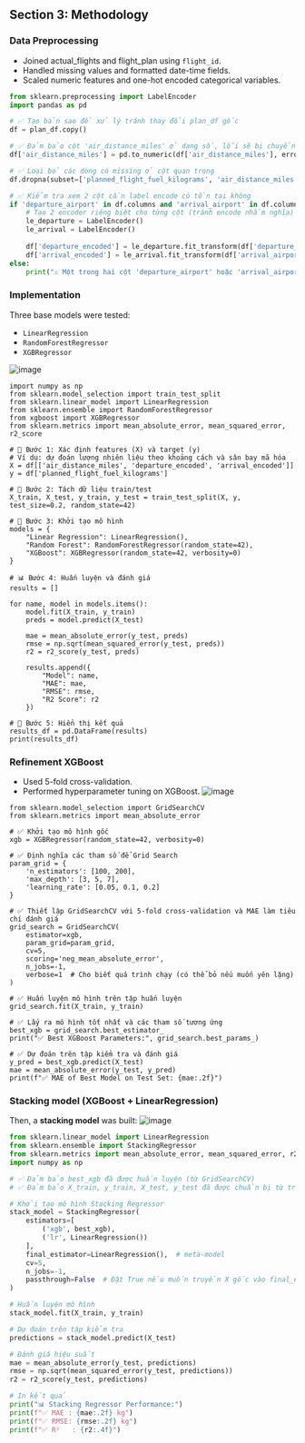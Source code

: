 ## Section 3: Methodology

### Data Preprocessing
- Joined actual_flights and flight_plan using `flight_id`.
- Handled missing values and formatted date-time fields.
- Scaled numeric features and one-hot encoded categorical variables.
```python
from sklearn.preprocessing import LabelEncoder
import pandas as pd

# ✅ Tạo bản sao để xử lý tránh thay đổi plan_df gốc
df = plan_df.copy()

# ✅ Đảm bảo cột 'air_distance_miles' ở dạng số, lỗi sẽ bị chuyển thành NaN
df['air_distance_miles'] = pd.to_numeric(df['air_distance_miles'], errors='coerce')

# ✅ Loại bỏ các dòng có missing ở cột quan trọng
df.dropna(subset=['planned_flight_fuel_kilograms', 'air_distance_miles'], inplace=True)

# ✅ Kiểm tra xem 2 cột cần label encode có tồn tại không
if 'departure_airport' in df.columns and 'arrival_airport' in df.columns:
    # Tạo 2 encoder riêng biệt cho từng cột (tránh encode nhầm nghĩa)
    le_departure = LabelEncoder()
    le_arrival = LabelEncoder()
    
    df['departure_encoded'] = le_departure.fit_transform(df['departure_airport'])
    df['arrival_encoded'] = le_arrival.fit_transform(df['arrival_airport'])
else:
    print("⚠️ Một trong hai cột 'departure_airport' hoặc 'arrival_airport' không tồn tại.")

```

### Implementation
Three base models were tested:
- `LinearRegression`
- `RandomForestRegressor`
- `XGBRegressor`
  
![image](https://github.com/user-attachments/assets/ef618f14-7af6-4742-8637-92a0d88fc2da)

```pythonimport pandas as pd
import numpy as np
from sklearn.model_selection import train_test_split
from sklearn.linear_model import LinearRegression
from sklearn.ensemble import RandomForestRegressor
from xgboost import XGBRegressor
from sklearn.metrics import mean_absolute_error, mean_squared_error, r2_score

# 🧠 Bước 1: Xác định features (X) và target (y)
# Ví dụ: dự đoán lượng nhiên liệu theo khoảng cách và sân bay mã hóa
X = df[['air_distance_miles', 'departure_encoded', 'arrival_encoded']]
y = df['planned_flight_fuel_kilograms']

# 🧪 Bước 2: Tách dữ liệu train/test
X_train, X_test, y_train, y_test = train_test_split(X, y, test_size=0.2, random_state=42)

# 🤖 Bước 3: Khởi tạo mô hình
models = {
    "Linear Regression": LinearRegression(),
    "Random Forest": RandomForestRegressor(random_state=42),
    "XGBoost": XGBRegressor(random_state=42, verbosity=0)
}

# 📊 Bước 4: Huấn luyện và đánh giá
results = []

for name, model in models.items():
    model.fit(X_train, y_train)
    preds = model.predict(X_test)

    mae = mean_absolute_error(y_test, preds)
    rmse = np.sqrt(mean_squared_error(y_test, preds))
    r2 = r2_score(y_test, preds)

    results.append({
        "Model": name,
        "MAE": mae,
        "RMSE": rmse,
        "R2 Score": r2
    })

# 📄 Bước 5: Hiển thị kết quả
results_df = pd.DataFrame(results)
print(results_df)
```

### Refinement XGBoost
- Used 5-fold cross-validation.
- Performed hyperparameter tuning on XGBoost.
![image](https://github.com/user-attachments/assets/e37e6694-d693-4e39-aa18-cce3f2c5ac7b)

```from xgboost import XGBRegressor
from sklearn.model_selection import GridSearchCV
from sklearn.metrics import mean_absolute_error

# ✅ Khởi tạo mô hình gốc
xgb = XGBRegressor(random_state=42, verbosity=0)

# ✅ Định nghĩa các tham số để Grid Search
param_grid = {
    'n_estimators': [100, 200],
    'max_depth': [3, 5, 7],
    'learning_rate': [0.05, 0.1, 0.2]
}

# ✅ Thiết lập GridSearchCV với 5-fold cross-validation và MAE làm tiêu chí đánh giá
grid_search = GridSearchCV(
    estimator=xgb,
    param_grid=param_grid,
    cv=5,
    scoring='neg_mean_absolute_error',
    n_jobs=-1,
    verbose=1  # Cho biết quá trình chạy (có thể bỏ nếu muốn yên lặng)
)

# ✅ Huấn luyện mô hình trên tập huấn luyện
grid_search.fit(X_train, y_train)

# ✅ Lấy ra mô hình tốt nhất và các tham số tương ứng
best_xgb = grid_search.best_estimator_
print("✅ Best XGBoost Parameters:", grid_search.best_params_)

# ✅ Dự đoán trên tập kiểm tra và đánh giá
y_pred = best_xgb.predict(X_test)
mae = mean_absolute_error(y_test, y_pred)
print(f"✅ MAE of Best Model on Test Set: {mae:.2f}")

```

### Stacking model (XGBoost + LinearRegression)
Then, a **stacking model** was built:
![image](https://github.com/user-attachments/assets/36659f1c-1878-493c-85bc-771a283595b4)

```python
from sklearn.linear_model import LinearRegression
from sklearn.ensemble import StackingRegressor
from sklearn.metrics import mean_absolute_error, mean_squared_error, r2_score
import numpy as np

# ✅ Đảm bảo best_xgb đã được huấn luyện (từ GridSearchCV)
# ✅ Đảm bảo X_train, y_train, X_test, y_test đã được chuẩn bị từ trước

# Khởi tạo mô hình Stacking Regressor
stack_model = StackingRegressor(
    estimators=[
        ('xgb', best_xgb),
        ('lr', LinearRegression())
    ],
    final_estimator=LinearRegression(),  # meta-model
    cv=5,
    n_jobs=-1,
    passthrough=False  # Đặt True nếu muốn truyền X gốc vào final_estimator cùng với predictions
)

# Huấn luyện mô hình
stack_model.fit(X_train, y_train)

# Dự đoán trên tập kiểm tra
predictions = stack_model.predict(X_test)

# Đánh giá hiệu suất
mae = mean_absolute_error(y_test, predictions)
rmse = np.sqrt(mean_squared_error(y_test, predictions))
r2 = r2_score(y_test, predictions)

# In kết quả
print("📊 Stacking Regressor Performance:")
print(f"✅ MAE : {mae:.2f} kg")
print(f"✅ RMSE: {rmse:.2f} kg")
print(f"✅ R²   : {r2:.4f}")
```
